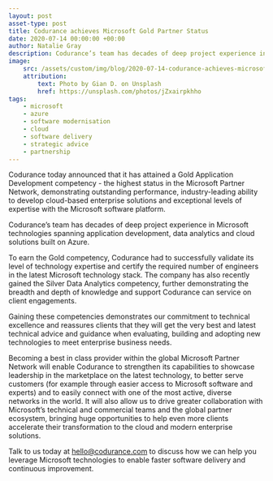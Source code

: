 ```yaml
---
layout: post
asset-type: post
title: Codurance achieves Microsoft Gold Partner Status
date: 2020-07-14 00:00:00 +00:00
author: Natalie Gray
description: Codurance’s team has decades of deep project experience in Microsoft technologies spanning application development, data analytics and cloud solutions built on Azure.
image:
    src: /assets/custom/img/blog/2020-07-14-codurance-achieves-microsoft-gold-partner-status/banner.jpeg
    attribution: 
        text: Photo by Gian D. on Unsplash
        href: https://unsplash.com/photos/jZxairpkhho
tags:
    - microsoft
    - azure
    - software modernisation
    - cloud
    - software delivery
    - strategic advice
    - partnership
---
```


Codurance today announced that it has attained a Gold Application Development competency - the highest status in the Microsoft Partner Network, demonstrating outstanding performance, industry-leading ability to develop cloud-based enterprise solutions and exceptional levels of expertise with the Microsoft software platform.

Codurance’s team has decades of deep project experience in Microsoft technologies spanning application development, data analytics and cloud solutions built on Azure.

To earn the Gold competency, Codurance had to successfully validate its level of technology expertise and certify the required number of engineers in the latest Microsoft technology stack. The company has also recently gained the Silver Data Analytics competency, further demonstrating the breadth and depth of knowledge and support Codurance can service on client engagements.

Gaining these competencies demonstrates our commitment to technical excellence and reassures clients that they will get the very best and latest technical advice and guidance when evaluating, building and adopting new technologies to meet enterprise business needs.

Becoming a best in class provider within the global Microsoft Partner Network will enable Codurance to strengthen its capabilities to showcase leadership in the marketplace on the latest technology, to better serve customers (for example through easier access to Microsoft software and experts) and to easily connect with one of the most active, diverse networks in the world. It will also allow us to drive greater collaboration with Microsoft’s technical and commercial teams and the global partner ecosystem, bringing huge opportunities to help even more clients accelerate their transformation to the cloud and modern enterprise solutions.

Talk to us today at [hello@codurance.com](mailto:hello@codurance.com) to discuss how we can help you leverage Microsoft technologies to enable faster software delivery and continuous improvement.
